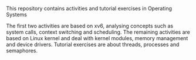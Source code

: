 This repository contains activities and tutorial exercises in Operating Systems

The first two activities are based on xv6, analysing concepts such as system calls, context switching and scheduling.
The remaining activities are based on Linux kernel and deal with kernel modules, memory management and device drivers.
Tutorial exercises are about threads, processes and semaphores.
